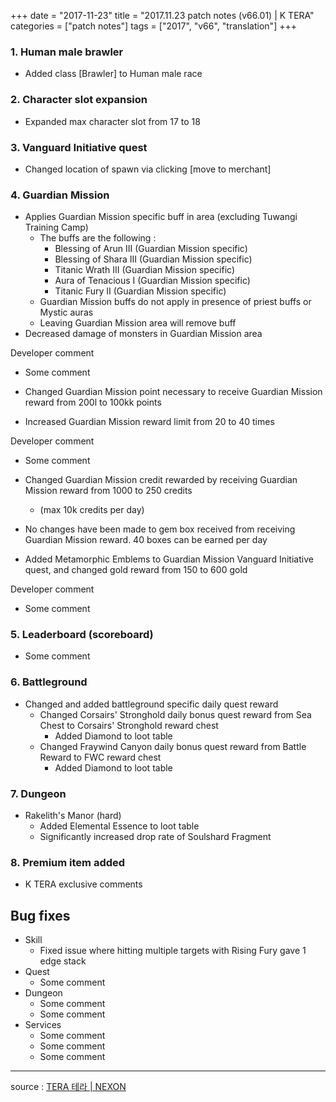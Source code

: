 +++
date = "2017-11-23"
title = "2017.11.23 patch notes (v66.01) | K TERA"
categories = ["patch notes"]
tags = ["2017", "v66", "translation"]
+++

### **1.** Human male brawler
  - Added class [Brawler] to Human male race

### **2.** Character slot expansion
- Expanded max character slot from 17 to 18

### **3.** Vanguard Initiative quest
- Changed location of spawn via clicking [move to merchant]

### **4.** Guardian Mission
- Applies Guardian Mission specific buff in area (excluding Tuwangi Training Camp)
  - The buffs are the following :
    - Blessing of Arun III (Guardian Mission specific)
    - Blessing of Shara III (Guardian Mission specific)
    - Titanic Wrath III (Guardian Mission specific)
    - Aura of Tenacious I (Guardian Mission specific)
    - Titanic Fury II (Guardian Mission specific)
  - Guardian Mission buffs do not apply in presence of priest buffs or Mystic auras
  - Leaving Guardian Mission area will remove buff
- Decreased damage of monsters in Guardian Mission area

Developer comment
- Some comment

- Changed Guardian Mission point necessary to receive Guardian Mission reward from 200l to 100kk points
- Increased Guardian Mission reward limit from 20 to 40 times

Developer comment
- Some comment

- Changed Guardian Mission credit rewarded by receiving Guardian Mission reward from 1000 to 250 credits
  - (max 10k credits per day)
- No changes have been made to gem box received from receiving Guardian Mission reward. 40 boxes can be earned per day
- Added Metamorphic Emblems to Guardian Mission Vanguard Initiative quest, and changed gold reward from 150 to 600 gold

Developer comment
- Some comment

### **5.** Leaderboard (scoreboard)
- Some comment

### **6.** Battleground
- Changed and added battleground specific daily quest reward
  - Changed Corsairs' Stronghold daily bonus quest reward from Sea Chest to Corsairs' Stronghold reward chest
    - Added Diamond to loot table
  - Changed Fraywind Canyon daily bonus quest reward from Battle Reward to FWC reward chest
    - Added Diamond to loot table

### **7.** Dungeon
- Rakelith's Manor (hard)
  - Added Elemental Essence to loot table
  - Significantly increased drop rate of Soulshard Fragment

### **8.** Premium item added
- K TERA exclusive comments

## Bug fixes

- Skill
  - Fixed issue where hitting multiple targets with Rising Fury gave 1 edge stack
- Quest
  - Some comment
- Dungeon
  - Some comment
  - Some comment
- Services
  - Some comment
  - Some comment
  - Some comment

----

source : [TERA 테라 | NEXON](http://tera.nexon.com/news/update/view.aspx?n4articlesn=307)
